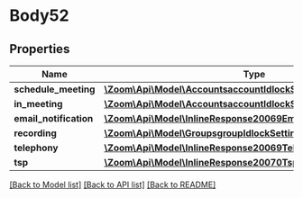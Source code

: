 # Body52

## Properties
Name | Type | Description | Notes
------------ | ------------- | ------------- | -------------
**schedule_meeting** | [**\Zoom\Api\Model\AccountsaccountIdlockSettingsScheduleMeeting**](AccountsaccountIdlockSettingsScheduleMeeting.md) |  | [optional] 
**in_meeting** | [**\Zoom\Api\Model\AccountsaccountIdlockSettingsInMeeting**](AccountsaccountIdlockSettingsInMeeting.md) |  | [optional] 
**email_notification** | [**\Zoom\Api\Model\InlineResponse20069EmailNotification**](InlineResponse20069EmailNotification.md) |  | [optional] 
**recording** | [**\Zoom\Api\Model\GroupsgroupIdlockSettingsRecording**](GroupsgroupIdlockSettingsRecording.md) |  | [optional] 
**telephony** | [**\Zoom\Api\Model\InlineResponse20069Telephony**](InlineResponse20069Telephony.md) |  | [optional] 
**tsp** | [**\Zoom\Api\Model\InlineResponse20070Tsp**](InlineResponse20070Tsp.md) |  | [optional] 

[[Back to Model list]](../README.md#documentation-for-models) [[Back to API list]](../README.md#documentation-for-api-endpoints) [[Back to README]](../README.md)


